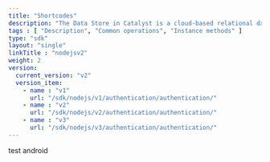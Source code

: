```yaml
---
title: "Shortcodes"
description: "The Data Store in Catalyst is a cloud-based relational database management system which stores the persistent data of your application. This data repository includes the data from the application’s backend and the data of the application’s end users."
tags : [ "Description", "Common operations", "Instance methods" ]
type: "sdk"
layout: "single"
linkTitle : "nodejsv2"
weight: 2
version:
  current_version: "v2"
  version_item:
    - name : "v1"
      url: "/sdk/nodejs/v1/authentication/authentication/"
    - name : "v2"
      url: "/sdk/nodejs/v2/authentication/authentication/"
    - name : "v3"
      url: "/sdk/nodejs/v3/authentication/authentication/"
---
```

 
test android